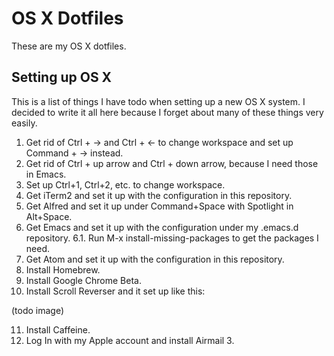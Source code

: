 # OS X Dotfiles

These are my OS X dotfiles.

## Setting up OS X

This is a list of things I have todo when setting up a new OS X system.
I decided to write it all here because I forget about many of these things
very easily.

1. Get rid of Ctrl + -> and Ctrl + <- to change workspace and set up Command + -> instead.
2. Get rid of Ctrl + up arrow and Ctrl + down arrow, because I need those in Emacs.
3. Set up Ctrl+1, Ctrl+2, etc. to change workspace.
4. Get iTerm2 and set it up with the configuration in this repository.
5. Get Alfred and set it up under Command+Space with Spotlight in Alt+Space.
6. Get Emacs and set it up with the configuration under my .emacs.d repository.
6.1. Run M-x install-missing-packages to get the packages I need.
7. Get Atom and set it up with the configuration in this repository.
8. Install Homebrew.
9. Install Google Chrome Beta.
10. Install Scroll Reverser and it set up like this:

(todo image)

11. Install Caffeine.
12. Log In with my Apple account and install Airmail 3.
